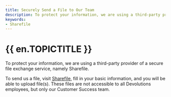 ```yaml
---
title: Securely Send a File to Our Team
description: To protect your information, we are using a third-party provider of a secure file exchange service, namely Sharefile.
keywords:
- Sharefile
---
```

# {{ en.TOPICTITLE }} 
To protect your information, we are using a third-party provider of a secure file exchange service, namely Sharefile.  

To send us a file, visit [Sharefile](https://devolutions.sharefile.com/filedrop), fill in your basic information, and you will be able to upload file(s). These files are not accessible to all Devolutions employees, but only our Customer Success team.  


